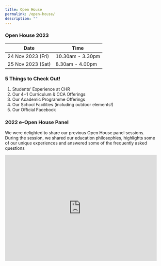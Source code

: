 ```yaml
---
title: Open House
permalink: /open-house/
description: ""
---
```

### Open House 2023

| Date | Time |
| -------- | -------- |
| 24 Nov 2023 (Fri)    | 10.30am - 3.30pm  |
| 25 Nov 2023 (Sat)    | 8.30am - 4.00pm  |

### 5 Things to Check Out!
1.  Students’ Experience at CHR
2.  Our 4+1 Curriculum &amp; CCA Offerings
3.  Our Academic Programme Offerings
4.  Our School Facilities (including outdoor elements!)
5.  Our Official Facebook
   
	 
### 2022 e-Open House Panel
We were delighted to share our previous Open House panel sessions. During the session, we shared our education philosophies, highlights some of our unique experiences and answered some of the frequently asked questions

<iframe width="500" height="350" src="https://www.youtube.com/embed/l60a4OTfHJs" title="YouTube video player" frameborder="0" allow="accelerometer; autoplay; clipboard-write; encrypted-media; gyroscope; picture-in-picture" allowfullscreen=""></iframe>
